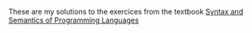 These are my solutions to the exercices from the textbook [Syntax and Semantics of Programming Languages](http://homepage.divms.uiowa.edu/~slonnegr/plf/Book/)
